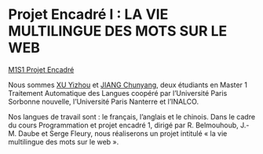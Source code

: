 # Projet Encadré I : LA VIE MULTILINGUE DES MOTS SUR LE WEB
[M1S1 Projet Encadré](http://www.tal.univ-paris3.fr/cours/masterproj.htm)

Nous sommes [XU Yizhou](http://www.xuyizhou.com) et [JIANG Chunyang](http://www.jiangchunyang.net), deux étudiants en Master 1 Traitement Automatique des Langues coopéré par l’Université Paris Sorbonne nouvelle, l’Université Paris Nanterre et l’INALCO. 

Nos langues de travail sont : le français, l’anglais et le chinois. Dans le cadre du cours Programmation et projet encadré 1, dirigé par R. Belmouhoub, J.-M. Daube et Serge Fleury, nous réaliserons un projet intitulé « la vie multilingue des mots sur le web ».
